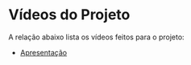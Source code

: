 # Vídeos do Projeto
A relação abaixo lista os vídeos feitos para o projeto:
 - [Apresentação](https://youtu.be/iQ6aoos7rd4)
